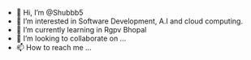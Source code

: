 - 👋 Hi, I’m @Shubbb5
- 👀 I’m interested in Software Development, A.I and cloud computing.
- 🌱 I’m currently learning in Rgpv Bhopal
- 💞️ I’m looking to collaborate on ...
- 📫 How to reach me ...

<!---
Shubbb5/Shubbb5 is a ✨ special ✨ repository because its `README.md` (this file) appears on your GitHub profile.
You can click the Preview link to take a look at your changes.
--->
